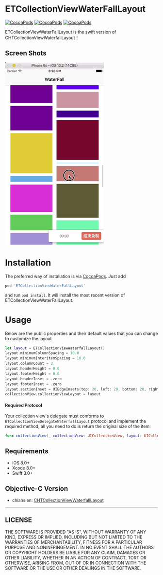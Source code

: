 # ETCollectionViewWaterFallLayout
[![CocoaPods](https://img.shields.io/cocoapods/v/ETCollectionViewWaterFallLayout.svg)]()
[![CocoaPods](https://img.shields.io/cocoapods/p/ETCollectionViewWaterFallLayout.svg)]()
[![CocoaPods](https://img.shields.io/cocoapods/l/ETCollectionViewWaterFallLayout.svg)]()

ETCollectionViewWaterFallLayout is the swift version of CHTCollectionViewWaterfallLayout！

Screen Shots
-----------
![demo](https://github.com/ElegantTeam/ETCollectionViewWaterFallLayout/blob/master/demo.gif)


Installation
============

The preferred way of installation is via [CocoaPods](http://cocoapods.org). Just add

```ruby
pod 'ETCollectionViewWaterFallLayout'
```

and run `pod install`. It will install the most recent version of ETCollectionViewWaterFallLayout.

Usage
===============
Below are the public properties and their default values that you can change to customize the layout
``` swift
let layout = ETCollectionViewWaterfallLayout()
layout.minimumColumnSpacing = 10.0
layout.minimumInteritemSpacing = 10.0
layout.columnCount = 2
layout.headerHeight = 0.0
layout.footerHeight = 0.0
layout.headerInset = .zero
layout.footerInset = .zero
layout.sectionInset = UIEdgeInsets(top: 20, left: 20, bottom: 20, right: 20)
collectionView.collectionViewLayout = layout
```

#### Required Protocol
Your collection view's delegate must conforms to `ETCollectionViewDelegateWaterfallLayout` protocol and implement the required method, all you need to do is return the original size of the item:

``` swift
func collectionView(_ collectionView: UICollectionView, layout: UICollectionViewLayout, sizeForItemAt indexPath: IndexPath) -> CGSize
```

## Requirements

- iOS 8.0+ 
- Xcode 8.0+
- Swift 3.0+

## Objective-C Version
* chiahsien: [CHTCollectionViewWaterfallLayout](https://github.com/chiahsien/CHTCollectionViewWaterfallLayout)  

----------
LICENSE
--------------------
THE SOFTWARE IS PROVIDED "AS IS", WITHOUT WARRANTY OF ANY KIND, EXPRESS OR
IMPLIED, INCLUDING BUT NOT LIMITED TO THE WARRANTIES OF MERCHANTABILITY,
FITNESS FOR A PARTICULAR PURPOSE AND NONINFRINGEMENT. IN NO EVENT SHALL THE
AUTHORS OR COPYRIGHT HOLDERS BE LIABLE FOR ANY CLAIM, DAMAGES OR OTHER
LIABILITY, WHETHER IN AN ACTION OF CONTRACT, TORT OR OTHERWISE, ARISING FROM,
OUT OF OR IN CONNECTION WITH THE SOFTWARE OR THE USE OR OTHER DEALINGS IN THE
SOFTWARE.
